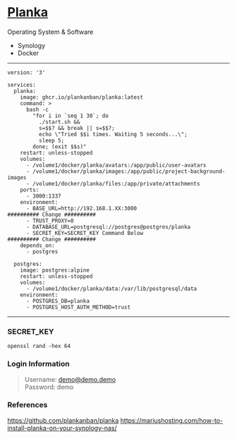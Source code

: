 # [Planka](https://github.com/plankanban/planka)

Operating System & Software
- Synology
- Docker

---

```
version: '3'

services:
  planka:
    image: ghcr.io/plankanban/planka:latest
    command: >
      bash -c
        "for i in `seq 1 30`; do
          ./start.sh &&
          s=$$? && break || s=$$?;
          echo \"Tried $$i times. Waiting 5 seconds...\";
          sleep 5;
        done; (exit $$s)"
    restart: unless-stopped
    volumes:
      - /volume1/docker/planka/avatars:/app/public/user-avatars
      - /volume1/docker/planka/images:/app/public/project-background-images
      - /volume1/docker/planka/files:/app/private/attachments
    ports:
      - 3000:1337
    environment:
      - BASE_URL=http://192.168.1.XX:3000                    ########## Change ##########
      - TRUST_PROXY=0
      - DATABASE_URL=postgresql://postgres@postgres/planka
      - SECRET_KEY=SECRET_KEY Command Below                  ########## Change ##########
    depends_on:
      - postgres

  postgres:
    image: postgres:alpine
    restart: unless-stopped
    volumes:
      - /volume1/docker/planka/data:/var/lib/postgresql/data
    environment:
      - POSTGRES_DB=planka
      - POSTGRES_HOST_AUTH_METHOD=trust
```
---
### SECRET_KEY
```
openssl rand -hex 64
```

### Login Information
> Username: demo@demo.demo \
> Password: demo

### References
https://github.com/plankanban/planka
https://mariushosting.com/how-to-install-planka-on-your-synology-nas/
